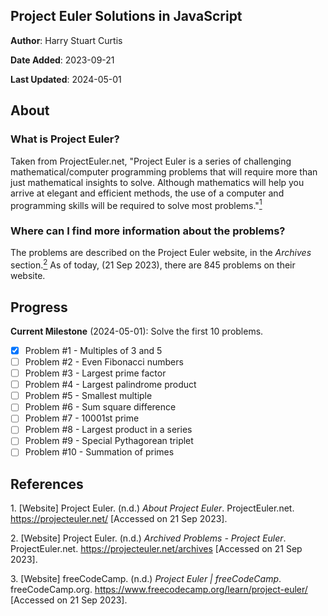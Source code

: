 ## Project Euler Solutions in JavaScript

**Author**: Harry Stuart Curtis

**Date Added**: 2023-09-21

**Last Updated**: 2024-05-01

## About

### What is Project Euler?

Taken from ProjectEuler.net, "Project Euler is a series of challenging mathematical/computer programming problems that will require more than just mathematical insights to solve. Although mathematics will help you arrive at elegant and efficient methods, the use of a computer and programming skills will be required to solve most problems."[<sup>1</sup>](#ref1)

### Where can I find more information about the problems?

The problems are described on the Project Euler website, in the *Archives* section.[<sup>2</sup>](#ref2) As of today, (21 Sep 2023), there are 845 problems on their website.

## Progress

**Current Milestone** (2024-05-01): Solve the first 10 problems.

* [X] Problem #1 - Multiples of 3 and 5
* [ ] Problem #2 - Even Fibonacci numbers
* [ ] Problem #3 - Largest prime factor
* [ ] Problem #4 - Largest palindrome product
* [ ] Problem #5 - Smallest multiple
* [ ] Problem #6 - Sum square difference
* [ ] Problem #7 - 10001st prime
* [ ] Problem #8 - Largest product in a series
* [ ] Problem #9 - Special Pythagorean triplet
* [ ] Problem #10 - Summation of primes

## References

<a id="ref1">1.</a> [Website] Project Euler. (n.d.) *About Project Euler*. ProjectEuler.net. https://projecteuler.net/ [Accessed on 21 Sep 2023].

<a id="ref2">2.</a> [Website] Project Euler. (n.d.) *Archived Problems - Project Euler*. ProjectEuler.net. https://projecteuler.net/archives [Accessed on 21 Sep 2023].

<a id="ref3">3.</a> [Website] freeCodeCamp. (n.d.) *Project Euler | freeCodeCamp*. freeCodeCamp.org. https://www.freecodecamp.org/learn/project-euler/ [Accessed on 21 Sep 2023].